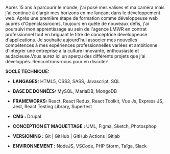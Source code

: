 Après 15 ans à parcourir le monde, j'ai posé mes valises et ma caméra mais j'ai continué à élargir mes horizons en me lançant dans le développement web. 
Après une première étape de formation comme développeuse web auprès d'Openclassrooms, toujours en quête de nouveaux défis, j'ai poursuivi mon apprentissage au sein de l'agence LMWR en contrat professionnel tout en briguant le titre de conceptrice développeuse d'applications. 
Je souhaite aujourd'hui associer mes nouvelles compétences à mes expériences professionnelles variées et ambitionne d'intégrer une entreprise à la culture innovante, enthousiaste et audacieuse.Vous aurez ici un aperçu des différents projets que j'ai développés.
Rencontrons-nous pour en discuter!



__SOCLE TECHNIQUE:__


* __LANGAGES:__ HTML5, CSS3, SASS, Javascript, SQL

* __BASE DE DONNÉES:__ MySQL, MariaDB, MongoDB
 
* __FRAMEWORKS:__  React, React Redux, React Toolkit, Vue Js, Express JS, Jest, React Testing Library, Supertest

* __CMS :__ Drupal

* __CONCEPTION ET MAQUETTAGE :__ UML, Figma, Sketch, Photosphop

* __VERSIONING :__ Git | GitHub | GitHub Actions |Gitlab 

* __ENVIRONNEMENT :__ NodeJS, VSCode, PHP Storm, Taïga, Slack





